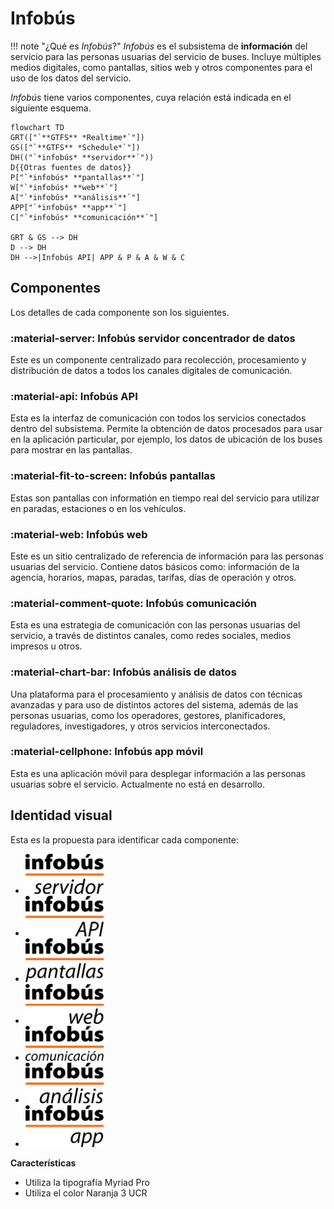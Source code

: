 # Infobús

!!! note "¿Qué es *Infobús*?"
    *Infobús* es el subsistema de **información** del servicio para las personas usuarias del servicio de buses. Incluye múltiples medios digitales, como pantallas, sitios web y otros componentes para el uso de los datos del servicio.

*Infobús* tiene varios componentes, cuya relación está indicada en el siguiente esquema.

```mermaid
flowchart TD
GRT(["`**GTFS** *Realtime*`"])
GS(["`**GTFS** *Schedule*`"])
DH(("`*infobús* **servidor**`"))
D{{Otras fuentes de datos}}
P["`*infobús* **pantallas**`"]
W["`*infobús* **web**`"]
A["`*infobús* **análisis**`"]
APP["`*infobús* **app**`"]
C["`*infobús* **comunicación**`"]

GRT & GS --> DH
D --> DH
DH -->|Infobús API| APP & P & A & W & C
```

## Componentes

Los detalles de cada componente son los siguientes.

### :material-server: Infobús **servidor** concentrador de datos

Este es un componente centralizado para recolección, procesamiento y distribución de datos a todos los canales digitales de comunicación.

### :material-api: Infobús **API**

Esta es la interfaz de comunicación con todos los servicios conectados dentro del subsistema. Permite la obtención de datos procesados para usar en la aplicación particular, por ejemplo, los datos de ubicación de los buses para mostrar en las pantallas.

### :material-fit-to-screen: Infobús **pantallas**

Estas son pantallas con informatión en tiempo real del servicio para utilizar en paradas, estaciones o en los vehículos.

### :material-web: Infobús **web**

Este es un sitio centralizado de referencia de información para las personas usuarias del servicio. Contiene datos básicos como: información de la agencia, horarios, mapas, paradas, tarifas, días de operación y otros.

### :material-comment-quote: Infobús **comunicación**

Esta es una estrategia de comunicación con las personas usuarias del servicio, a través de distintos canales, como redes sociales, medios impresos u otros.

### :material-chart-bar: Infobús **análisis** de datos

Una plataforma para el procesamiento y análisis de datos con técnicas avanzadas y para uso de distintos actores del sistema, además de las personas usuarias, como los operadores, gestores, planificadores, reguladores, investigadores, y otros servicios interconectados.

### :material-cellphone: Infobús **app** móvil

Esta es una aplicación móvil para desplegar información a las personas usuarias sobre el servicio. Actualmente no está en desarrollo.

## Identidad visual

Esta es la propuesta para identificar cada componente:

<div class="grid cards" markdown>

- <img src="../assets/png/infobus_servidor.png" width="125px" />

- <img src="../assets/png/infobus_api.png" width="125px" />

- <img src="../assets/png/infobus_pantallas.png" width="125px" />

- <img src="../assets/png/infobus_web.png" width="125px" />

- <img src="../assets/png/infobus_comunicacion.png" width="125px" />

- <img src="../assets/png/infobus_analisis.png" width="125px" />

- <img src="../assets/png/infobus_app.png" width="125px" />

</div>

**Características**

- Utiliza la tipografía Myriad Pro
- Utiliza el color Naranja 3 UCR

